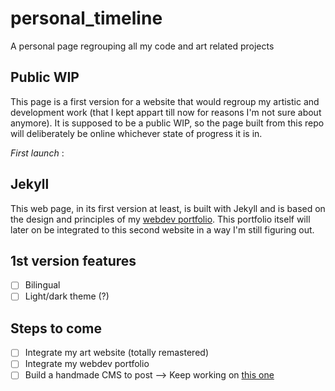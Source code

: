 # personal_timeline
A personal page regrouping all my code and art related projects

## Public WIP
This page is a first version for a website that would regroup my artistic and development work (that I kept appart till now for reasons I'm not sure about anymore).
It is supposed to be a public WIP, so the page built from this repo will deliberately be online whichever state of progress it is in.

*First launch* : 

## Jekyll
This web page, in its first version at least, is built with Jekyll and is based on the design and principles of my [webdev portfolio](https://pquod.github.io/dev_portfolio/). This portfolio itself will later on be integrated to this second website in a way I'm still figuring out.

## 1st version features
- [ ] Bilingual
- [ ] Light/dark theme (?)

## Steps to come
- [ ] Integrate my art website (totally remastered)
- [ ] Integrate my webdev portfolio
- [ ] Build a handmade CMS to post --> Keep working on [this one](https://github.com/PQuod/JStoMDJekyllPortfolio)
